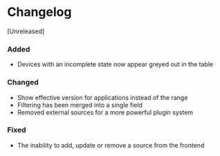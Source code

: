 # Changelog

[Unreleased]

### Added

- Devices with an incomplete state now appear greyed out in the table

### Changed

- Show effective version for applications instead of the range
- Filtering has been merged into a single field
- Removed external sources for a more powerful plugin system

### Fixed

- The inability to add, update or remove a source from the frontend
